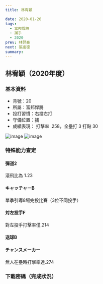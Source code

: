 ```yaml
---
title: 林宥穎

date: 2020-01-26
tags:
  - 富邦悍將
  - 捕手
  - 2020
prev: 林羿豪
next: 張進德
summary: 
---
```


## 林宥穎（2020年度）

### 基本資料
- 背號：20
- 所屬：富邦悍將
- 投打習慣：右投右打
- 守備位置：捕
- 成績表現： 打擊率 .258，全壘打 3 打點 30 

![image](https://i.imgur.com/yWcUNqU.jpg)
![image](https://i.imgur.com/uzZXoNQ.jpg)

### 特殊能力查定
#### 彈道2
滾飛比為 1.23
#### キャッチャーB
單季引導8場完投比賽（3位不同投手）
#### 対左投手F
對左投手打擊率僅.214
#### 送球B
#### チャンスメーカー
無人在壘時打擊率達.274

### 下載密碼（完成狀況）

